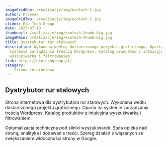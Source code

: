```yaml
---
imageGridOne: /realizacje/img/ecotech-1.jpg
author: Przemek
imageGridTwo: /realizacje/img/ecotech-2.jpg
client: Eco Tech Group
date: 2023-07-19
thumbnail: /realizacje/img/ecotech-thumb-big.jpg
imageMain: /realizacje/img/ecotech-thumb-big.jpg
title: Dystrybutor rur stalowych
description: Wykonana według dostarczonego projektu graficznego. Oparta na
  systemie zarządzania treścią Wordpress. Katalog produktów z intuicyjna
  wyszukiwarką i filtrowaniem.
link: https://ecotechgroup.pl/
category:
  - Strona internetowa
---
```


## Dystrybutor rur stalowych

Strona internetowa dla dystrybutora rur stalowych. Wykonana wedłu dostarczonego projektu graficznego. Oparta na systemie zarządzania treścią Wordpress. Katalog produktów z intuicyjna wyszukiwarką i filtrowaniem. 

Optymalizacja techniczna pod silniki wyszukiwarek. Stała opieka nad stroną, analityka i dodawanie treści. Szereg działań z wiązanych ze zwiększaniem widoczności strony w Google.
